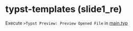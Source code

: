 # typst-templates (slide1_re)

Execute `>Typst Preview: Preview Opened File` in [main.typ](main.typ)
